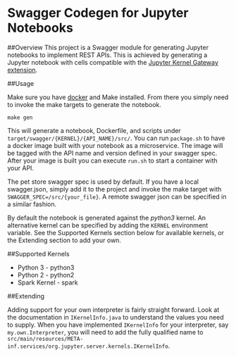 # Swagger Codegen for Jupyter Notebooks

##Overview
This project is a Swagger module for generating Jupyter notebooks to implement 
REST APIs. This is achieved by generating a Jupyter notebook with cells 
compatible with the [Jupyter Kernel Gateway extension](https://github.com/jupyter-incubator/kernel_gateway).

##Usage

Make sure you have [docker](https://www.docker.com/) and Make installed. 
From there you simply need to invoke the make targets to generate the notebook.

```
make gen
```

This will generate a notebook, Dockerfile, and scripts under 
`target/swagger/{KERNEL}/{API_NAME}/src/`. You can run `package.sh` to have a 
docker image built with your notebook as a microservice. The image will be
tagged with the API name and version defined in your swagger spec. After your
image is built you can execute `run.sh` to start a container with your API.

The pet store swagger spec is used by default. If you have a local swagger.json, 
simply add it to the project and invoke the make target with 
`SWAGGER_SPEC=/src/{your_file}`. A remote swagger json can be specified in a
 similar fashion.


By default the notebook is generated against the _python3_ kernel. An 
alternative kernel can be specified by adding the `KERNEL` environment variable.
See the Supported Kernels section below for available kernels, or the Extending
section to add your own.

##Supported Kernels

* Python 3 - python3
* Python 2 - python2
* Spark Kernel - spark

##Extending

Adding support for your own interpreter is fairly straight forward. Look at the 
documentation in `IKernelInfo.java` to understand the values you need to supply.
When you have implemented `IKernelInfo` for your interpreter, say 
`my.own.Interpreter`, you will need to add the fully qualified name to
`src/main/resources/META-inf.services/org.jupyter.server.kernels.IKernelInfo`.
